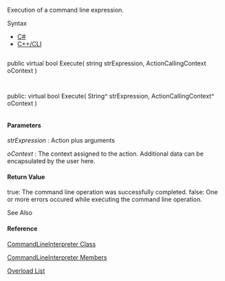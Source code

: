 Execution of a command line expression.

Syntax

* [C#](#i-syntax-CS)
* [C++/CLI](#i-syntax-CPP2005)

```
```
public virtual bool Execute( 
   string strExpression,
   ActionCallingContext oContext
)
```
```

```
```
public:
virtual bool Execute( 
   String^ strExpression,
   ActionCallingContext^ oContext
)
```
```

#### Parameters

*strExpression*
:   Action plus arguments

*oContext*
:   The context assigned to the action. Additional data can be encapsulated by the user here.

#### Return Value

true: The command line operation was successfully completed. false: One or more errors occured while executing the command line operation.



See Also

#### Reference

[CommandLineInterpreter Class](Eplan.EplApi.AFu~Eplan.EplApi.ApplicationFramework.CommandLineInterpreter.html)
  
[CommandLineInterpreter Members](Eplan.EplApi.AFu~Eplan.EplApi.ApplicationFramework.CommandLineInterpreter_members.html)
  
[Overload List](Eplan.EplApi.AFu~Eplan.EplApi.ApplicationFramework.CommandLineInterpreter~Execute.html)